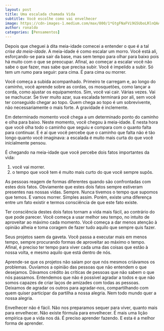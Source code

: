 ```yaml
---
layout: post
title: Uma escalada chamada Vida
subtitle: Você escolhe como vai envelhecer
image: https://cdn-images-1.medium.com/max/800/1*GtgFNaFVi9G5UboLRlnQAA.jpeg
author: ronaldo
categories: [Pensamentos]
---
```


Depois que cheguei à dita meia-idade comecei a entender o que é a tal *crise da
meia-idade*. A meia-idade é como escalar um morro. Você está ali, esforçando-se
para sair da base, mas sem tempo para olhar para baixo pois há muito com o que
se preocupar. Afinal, ao começar a escalar você não sabe o que fazer, mas sabe
que precisa subir. Você é impelido a subir. Só tem um rumo para seguir: para
cima. É para cima ou morrer.

Você começa a subida acompanhado. Primeiro te carregam e, ao longo do caminho,
você aprende sobre as cordas, os mosquetões, como lançar a corda, como ajustar
os equipamentos. Sim, você vai cair. Várias vezes. Vai se machucar. Se tiver
muito azar, sua escalada terminará por ali, sem você ter conseguido chegar ao
topo. Quem chega ao topo é um sobrevivente, não necessariamente o mais forte. A
gravidade é inclemente.

Em determinado momento você chega a um determinado ponto do caminho e olha para
baixo. Neste momento, você chegou à meia-idade. É nesta hora que você olha todo
o caminho que seguiu e compara com o quanto falta para continuar. E é aí que
você percebe que o caminho que falta não é tão longo quanto você imaginava: a
escalada é muito mais curta do que você inicialmente pensou.

É chegando na meia-idade que você percebe dois fatos importantes da vida:

1. você vai morrer.
2. o tempo que você tem é muito mais curto do que você sempre supôs.

As pessoas reagem de formas diferentes quando são confrontadas com estes dois
fatos. Obviamente que estes dois fatos sempre estiveram presentes nas nossas
vidas. Sempre. Nunca tivemos o tempo que supomos que temos. E vamos morrer.
Simples assim. Porém, existe uma diferença entre um fato existir e termos
consciência de que este fato existe.

Ter consciência destes dois fatos tornam a vida mais fácil, ao contrário do que
pode parecer. Você começa a usar melhor seu tempo, no intuito de aproveitar ao
máximo cada momento. Você começa a dar menos atenção à opinião alheia e toma
coragem de fazer tudo aquilo que sempre quis fazer.

Seus projetos saem da gaveta. Você passa a executar mais em menos tempo, sempre
procurando formas de aproveitar ao máximo o tempo. Afinal, é preciso ter tempo
para viver cada uma das coisas que estão à nossa volta, e mesmo aquilo que está
dentro de nós.

Aprende-se que os projetos não saíam por que nós mesmos criávamos os problemas.
Ouvíamos a opinião das pessoas que não entendem o que desejamos. Dávamos crédito
às críticas de pessoas que não sabem o que nós passamos. Entendemos que não é
possível agradar a todos e que não somos capazes de criar laços de amizades com
todas as pessoas. Deixamos de agradar os outros para agradar-nos, compartilhando
com quem quiser participar da partilha a nossa alegria. Nem todo mundo quer a
nossa alegria.

Envelhecer não é fácil. Não nos preparamos sequer para viver, quanto mais para
envelhecer. Não existe fórmula para envelhecer. É mais uma lição empírica que a
vida nos dá. É preciso aprender fazendo. E esta é a melhor forma de aprender.
